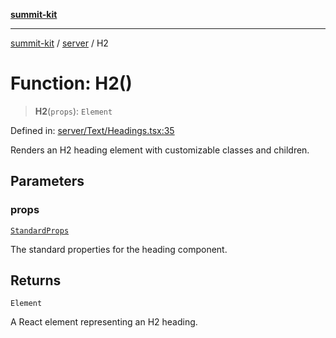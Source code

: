 [**summit-kit**](../../README.md)

***

[summit-kit](../../modules.md) / [server](../README.md) / H2

# Function: H2()

> **H2**(`props`): `Element`

Defined in: [server/Text/Headings.tsx:35](https://github.com/andrewgremlich/summit-kit/blob/adffe9c503dd434886950f3b1241a09968b48b42/src/react/server/Text/Headings.tsx#L35)

Renders an H2 heading element with customizable classes and children.

## Parameters

### props

[`StandardProps`](../type-aliases/StandardProps.md)

The standard properties for the heading component.

## Returns

`Element`

A React element representing an H2 heading.
